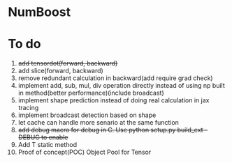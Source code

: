 # NumBoost

# To do
1. ~~add tensordot(forward, backward)~~
2. add slice(forward, backward)
3. remove redundant calculation in backward(add require grad check)
4. implement add, sub, mul, div operation directly instead of using np built in method(better performance)(include broadcast)
5. implement shape prediction instead of doing real calculation in jax tracing
6. implement broadcast detection based on shape
7. let cache can handle more senario at the same function
8. ~~add debug macro for debug in C. Use python setup.py build_ext -DEBUG to enable~~
9. Add T static method
10. Proof of concept(POC) Object Pool for Tensor
